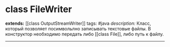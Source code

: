 # class FileWriter
**extends:** [[class OutputStreamWriter]]
tags: #java
*description:* Класс, который позволяет посимвольлно записывать текстовые файлы. В конструктор необходимо передать либо [[class File]], либо путь к файлу.

---
